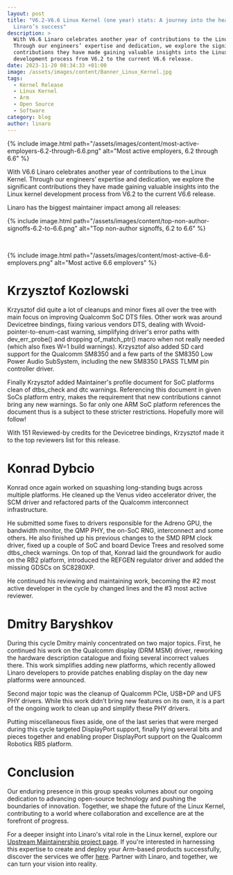 ```yaml
---
layout: post
title: "V6.2-V6.6 Linux Kernel (one year) stats: A journey into the heart of
  Linaro’s success"
description: >
  With V6.6 Linaro celebrates another year of contributions to the Linux Kernel.
  Through our engineers’ expertise and dedication, we explore the significant
  contributions they have made gaining valuable insights into the Linux kernel
  development process from V6.2 to the current V6.6 release.
date: 2023-11-20 08:34:33 +01:00
image: /assets/images/content/Banner_Linux_Kernel.jpg
tags:
  - Kernel Release
  - Linux Kernel
  - Arm
  - Open Source
  - Software
category: blog
author: linaro
---
```

{% include image.html path="/assets/images/content/most-active-employers-6.2-through-6.6.png" alt="Most active employers, 6.2 through 6.6" %}

With V6.6 Linaro celebrates another year of contributions to the Linux Kernel. Through our engineers’ expertise and dedication, we explore the significant contributions they have made gaining valuable insights into the Linux kernel development process from V6.2 to the current V6.6 release.

Linaro has the biggest maintainer impact among all releases:

{% include image.html path="/assets/images/content/top-non-author-signoffs-6.2-to-6.6.png" alt="Top non-author signoffs, 6.2 to 6.6" %}


<br>

{% include image.html path="/assets/images/content/most-active-6.6-emplovers.png" alt="Most active 6.6 emplovers" %}

# Krzysztof Kozlowski

Krzysztof did quite a lot of cleanups and minor fixes all over the tree with main focus on improving Qualcomm SoC DTS files. Other work was around Devicetree bindings, fixing various vendors DTS, dealing with Wvoid-pointer-to-enum-cast warning, simplifying driver's error paths with dev_err_probe() and dropping of_match_ptr() macro when not really needed (which also fixes W=1 build warnings). Krzysztof also added SD card support for the Qualcomm SM8350 and a few parts of the SM8350 Low Power Audio SubSystem, including the new SM8350 LPASS TLMM pin controller driver.

Finally Krzysztof added Maintainer's profile document for SoC platforms clean of dtbs_check and dtc warnings. Referencing this document in given SoCs platform entry, makes the requirement that new contributions cannot bring any new warnings. So far only one ARM SoC platform references the document thus is a subject to these stricter restrictions. Hopefully more will follow!

With 151 Reviewed-by credits for the Devicetree bindings, Krzysztof made it to the top reviewers list for this release.

# Konrad Dybcio

Konrad once again worked on squashing long-standing bugs across multiple platforms. He cleaned up the Venus video accelerator driver, the SCM driver and refactored parts of the Qualcomm interconnect infrastructure.

He submitted some fixes to drivers responsible for the Adreno GPU, the bandwidth monitor, the QMP PHY, the on-SoC RNG, interconnect and some others. He also finished up his previous changes to the SMD RPM clock driver, fixed up a couple of SoC and board Device Trees and resolved some dtbs_check warnings. On top of that, Konrad laid the groundwork for audio on the RB2 platform, introduced the REFGEN regulator driver and added the missing GDSCs on SC8280XP.

He continued his reviewing and maintaining work, becoming the #2 most active developer in the cycle by changed lines and the #3 most active reviewer.

# Dmitry Baryshkov 

During this cycle Dmitry mainly concentrated on two major topics. First, he continued his work on the Qualcomm display (DRM MSM) driver, reworking the hardware description catalogue and fixing several incorrect values there. This work simplifies adding new platforms, which recently allowed Linaro developers to provide patches enabling display on the day new platforms were announced.

Second major topic was the cleanup of Qualcomm PCIe, USB+DP and UFS PHY drivers. While this work didn’t bring new features on its own, it is a part of the ongoing work to clean up and simplify these PHY drivers.

Putting miscellaneous fixes aside, one of the last series that were merged during this cycle targeted DisplayPort support, finally tying several bits and pieces together and enabling proper DisplayPort support on the Qualcomm Robotics RB5 platform.

# Conclusion

Our enduring presence in this group speaks volumes about our ongoing dedication to advancing open-source technology and pushing the boundaries of innovation. Together, we shape the future of the Linux Kernel, contributing to a world where collaboration and excellence are at the forefront of progress.

For a deeper insight into Linaro's vital role in the Linux kernel, explore our [Upstream Maintainership project page](https://linaro.atlassian.net/wiki/spaces/UM/overview). If you're interested in harnessing this expertise to create and deploy your Arm-based products successfully, discover the services we offer [here](https://www.linaro.org/services/). Partner with Linaro, and together, we can turn your vision into reality.